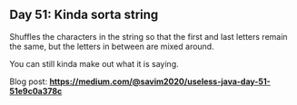 ## Day 51: Kinda sorta string
Shuffles the characters in the string so that the first and last letters remain the same, 
but the letters in  between are mixed around.

You can still kinda make out what it is saying. 

Blog post: **<https://medium.com/@savim2020/useless-java-day-51-51e9c0a378c>**